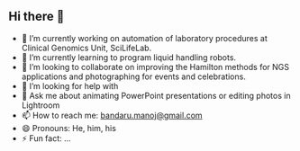 ## Hi there 👋

- 🔭 I’m currently working on automation of laboratory procedures at Clinical Genomics Unit, SciLifeLab.
- 🌱 I’m currently learning to program liquid handling robots.
- 👯 I’m looking to collaborate on improving the Hamilton methods for NGS applications and photographing for events and celebrations. 
- 🤔 I’m looking for help with 
- 💬 Ask me about animating PowerPoint presentations or editing photos in Lightroom
- 📫 How to reach me: bandaru.manoj@gmail.com
- 😄 Pronouns: He, him, his
- ⚡ Fun fact: ...

<!--
**Manoj-Bandaru/Manoj-Bandaru** is a ✨ _special_ ✨ repository because its `README.md` (this file) appears on your GitHub profile.

Here are some ideas to get you started:

- 🔭 I’m currently working on ...
- 🌱 I’m currently learning ...
- 👯 I’m looking to collaborate on ...
- 🤔 I’m looking for help with ...
- 💬 Ask me about ...
- 📫 How to reach me: ...
- 😄 Pronouns: ...
- ⚡ Fun fact: ...
-->
